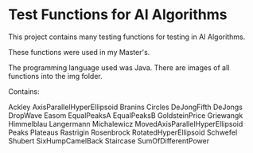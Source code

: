 # Test Functions for AI Algorithms

This project contains many testing functions for testing in AI Algorithms.

These functions were used in my Master's.

The programming language used was Java. There are images of all functions into the img folder.

Contains:

Ackley
AxisParallelHyperEllipsoid
Branins
Circles
DeJongFifth
DeJongs
DropWave
Easom
EqualPeaksA
EqualPeaksB
GoldsteinPrice
Griewangk
Himmelblau
Langermann
Michalewicz
MovedAxisParallelHyperEllipsoid
Peaks
Plateaus
Rastrigin
Rosenbrock
RotatedHyperEllipsoid
Schwefel
Shubert
SixHumpCamelBack
Staircase
SumOfDifferentPower
